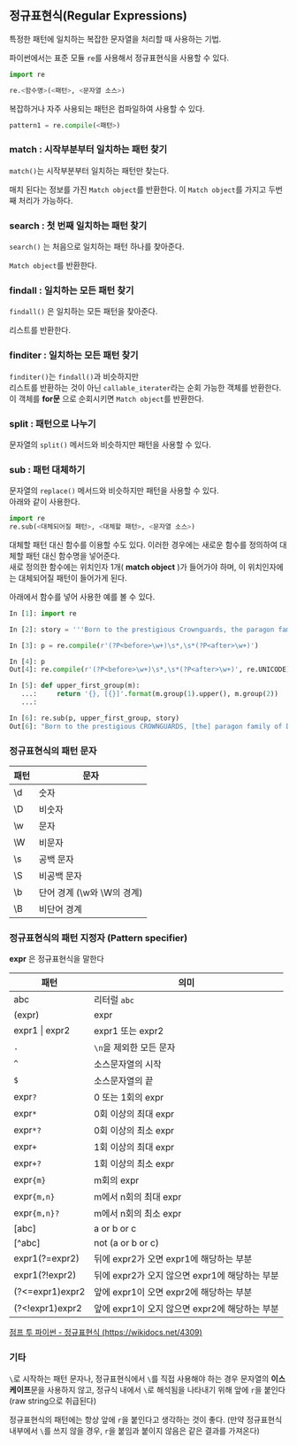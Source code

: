 ## 정규표현식(Regular Expressions)

특정한 패턴에 일치하는 복잡한 문자열을 처리할 때 사용하는 기법.

파이썬에서는 표준 모듈 `re`를 사용해서 정규표현식을 사용할 수 있다.

```python
import re

re.<함수명>(<패턴>, <문자열 소스>)
```

복잡하거나 자주 사용되는 패턴은 컴파일하여 사용할 수 있다.

```python
pattern1 = re.compile(<패턴>)
```

### match : 시작부분부터 일치하는 패턴 찾기

`match()`는 시작부분부터 일치하는 패턴만 찾는다.

매치 된다는 정보를 가진 `Match object`를 반환한다.
이 `Match object`를 가지고 두번째 처리가 가능하다.

### search : 첫 번째 일치하는 패턴 찾기

`search()` 는 처음으로 일치하는 패턴 하나를 찾아준다.

`Match object`를 반환한다.

### findall : 일치하는 모든 패턴 찾기

`findall()` 은 일치하는 모든 패턴을 찾아준다.

리스트를 반환한다.

### finditer : 일치하는 모든 패턴 찾기

`finditer()`는 `findall()`과 비슷하지만<br>
리스트를 반환하는 것이 아닌 `callable_iterater`라는 순회 가능한 객체를 반환한다. 이 객체를 **for문** 으로 순회시키면 `Match object`를 반환한다.

### split : 패턴으로 나누기

문자열의 `split()` 메서드와 비슷하지만 패턴을 사용할 수 있다.

### sub : 패턴 대체하기

문자열의 `replace()` 메서드와 비슷하지만 패턴을 사용할 수 있다.<br>
아래와 같이 사용한다.

```python
import re
re.sub(<대체되어질 패턴>, <대체할 패턴>, <문자열 소스>)
```
 
대체할 패턴 대신 함수를 이용할 수도 있다. 이러한 경우에는 새로운 함수를 정의하여 대체할 패턴 대신 함수명을 넣어준다.<br>
새로 정의한 함수에는 위치인자 1개( **match object** )가 들어가야 하며, 이 위치인자에는 대체되어질 패턴이 들어가게 된다.

아래에서 함수를 넣어 사용한 예를 볼 수 있다.

```python
In [1]: import re

In [2]: story = '''Born to the prestigious Crownguards, the paragon family of Demacian service, Luxanna was destined for greatness. She grew up as the family's only daughter, and she immediately took to the advanced education and lavish parties required of families as high profile as the Crownguards. As Lux matured, it became clear that she was extraordinarily gifted. She could play tricks that made people believe they had seen things that did not actually exist. She could also hide in plain sight. Somehow, she was able to reverse engineer arcane magical spells after seeing them cast only once. She was hailed as a prodigy, drawing the affections of the Demacian government, military, and citizens alike. As one of the youngest women to be tested by the College of Magic, she was discovered to possess a unique command over the powers of light. The young Lux viewed this as a great gift, something for her to embrace and use in the name of good. Realizing her unique skills, the Demacian military recruited and trained her in covert operations. She quickly became renowned for her daring achievements; the most dangerous of which found her deep in the chambers of the Noxian High Command. She extracted valuable inside information about the Noxus-Ionian conflict, earning her great favor with Demacians and Ionians alike. However, reconnaissance and surveillance was not for her. A light of her people, Lux's true calling was the League of Legends, where she could follow in her brother's footsteps and unleash her gifts as an inspiration for all of Demacia.'''

In [3]: p = re.compile(r'(?P<before>\w+)\s*,\s*(?P<after>\w+)')

In [4]: p
Out[4]: re.compile(r'(?P<before>\w+)\s*,\s*(?P<after>\w+)', re.UNICODE)

In [5]: def upper_first_group(m):
   ...:     return '{}, [{}]'.format(m.group(1).upper(), m.group(2))
   ...: 

In [6]: re.sub(p, upper_first_group, story)
Out[6]: "Born to the prestigious CROWNGUARDS, [the] paragon family of Demacian SERVICE, [Luxanna] was destined for greatness. She grew up as the family's only DAUGHTER, [and] she immediately took to the advanced education and lavish parties required of families as high profile as the Crownguards. As Lux MATURED, [it] became clear that she was extraordinarily gifted. She could play tricks that made people believe they had seen things that did not actually exist. She could also hide in plain sight. SOMEHOW, [she] was able to reverse engineer arcane magical spells after seeing them cast only once. She was hailed as a PRODIGY, [drawing] the affections of the Demacian GOVERNMENT, [military], and citizens alike.\n\nAs one of the youngest women to be tested by the College of MAGIC, [she] was discovered to possess a unique command over the powers of light. The young Lux viewed this as a great GIFT, [something] for her to embrace and use in the name of good. Realizing her unique SKILLS, [the] Demacian military recruited and trained her in covert operations. She quickly became renowned for her daring achievements; the most dangerous of which found her deep in the chambers of the Noxian High Command. She extracted valuable inside information about the Noxus-Ionian CONFLICT, [earning] her great favor with Demacians and Ionians alike. HOWEVER, [reconnaissance] and surveillance was not for her. A light of her PEOPLE, [Lux]'s true calling was the League of LEGENDS, [where] she could follow in her brother's footsteps and unleash her gifts as an inspiration for all of Demacia."

```

### 정규표현식의 패턴 문자

패턴|문자
---|---
\\d|숫자
\\D|비숫자
\\w|문자
\\W|비문자
\\s|공백 문자
\\S|비공백 문자
\\b|단어 경계 (\w와 \W의 경계)
\\B|비단어 경계

### 정규표현식의 패턴 지정자 (Pattern specifier)

**expr** 은 정규표현식을 말한다

패턴|의미
---|---
abc|리터럴 `abc`
(expr)|expr
expr1 \| expr2 | expr1 또는 expr2
`.` | `\n`을 제외한 모든 문자
`^` | 소스문자열의 시작
`$` | 소스문자열의 끝
expr`?` | 0 또는 1회의 expr
expr`*` | 0회 이상의 최대 expr
expr`*?`| 0회 이상의 최소 expr
expr`+` | 1회 이상의 최대 expr
expr`+?`| 1회 이상의 최소 expr
expr`{m}`| m회의 expr
expr`{m,n}`| m에서 n회의 최대 expr
expr`{m,n}?` | m에서 n회의 최소 expr
[abc] | a or b or c
[^abc] | not (a or b or c)
expr1(?=expr2) | 뒤에 expr2가 오면 expr1에 해당하는 부분
expr1(?!expr2) | 뒤에 expr2가 오지 않으면 expr1에 해당하는 부분
(?<=expr1)expr2 | 앞에 expr1이 오면 expr2에 해당하는 부분
(?<!expr1)expr2 | 앞에 expr1이 오지 않으면 expr2에 해당하는 부분

[점프 투 파이썬 - 정규표현식 (https://wikidocs.net/4309)](https://wikidocs.net/4309)

### 기타

`\`로 시작하는 패턴 문자나, 정규표현식에서 `\`를 직접 사용해야 하는 경우 문자열의 **이스케이프**문을 사용하지 않고, 정규식 내에서 `\`로 해석됨을 나타내기 위해 앞에 `r`을 붙인다 (raw string으로 취급된다)

정규표현식의 패턴에는 항상 앞에 `r`을 붙인다고 생각하는 것이 좋다. (만약 정규표현식 내부에서 `\`를 쓰지 않을 경우, `r`을 붙임과 붙이지 않음은 같은 결과를 가져온다)